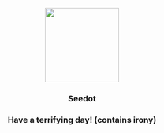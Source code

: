 <p align="center">
    <img src="https://raw.githubusercontent.com/PokeAPI/sprites/master/sprites/pokemon/273.png" width="150" height="150">
</p>
<h3 align="center"> <b>Seedot</b></h3>
<h3 align="center">Have a terrifying day! (contains irony)</h3>
